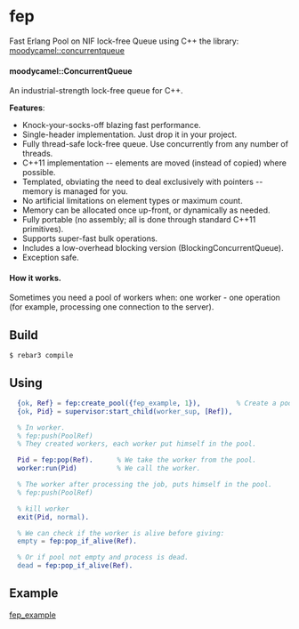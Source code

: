fep
=====

Fast Erlang Pool on NIF lock-free Queue using C++ the library: [moodycamel::concurrentqueue](https://github.com/cameron314/concurrentqueue/tree/8f7e861dd9411a0bf77a6b9de83a47b3424fafba)

#### moodycamel::ConcurrentQueue

An industrial-strength lock-free queue for C++.

**Features**:

* Knock-your-socks-off blazing fast performance.
* Single-header implementation. Just drop it in your project.
* Fully thread-safe lock-free queue. Use concurrently from any number of threads.
* C++11 implementation -- elements are moved (instead of copied) where possible.
* Templated, obviating the need to deal exclusively with pointers -- memory is managed for you.
* No artificial limitations on element types or maximum count.
* Memory can be allocated once up-front, or dynamically as needed.
* Fully portable (no assembly; all is done through standard C++11 primitives).
* Supports super-fast bulk operations.
* Includes a low-overhead blocking version (BlockingConcurrentQueue).
* Exception safe.


#### How it works.

Sometimes you need a pool of workers when: one worker - one operation (for example, processing one connection to the server).

Build
-----

    $ rebar3 compile

Using
-----

```erlang
  {ok, Ref} = fep:create_pool({fep_example, 1}),         % Create a pool.
  {ok, Pid} = supervisor:start_child(worker_sup, [Ref]),

  % In worker.
  % fep:push(PoolRef)
  % They created workers, each worker put himself in the pool.

  Pid = fep:pop(Ref).      % We take the worker from the pool.
  worker:run(Pid)          % We call the worker.

  % The worker after processing the job, puts himself in the pool.
  % fep:push(PoolRef)

  % kill worker
  exit(Pid, normal).

  % We can check if the worker is alive before giving:
  empty = fep:pop_if_alive(Ref).

  % Or if pool not empty and process is dead.
  dead = fep:pop_if_alive(Ref).
```

Example
-------

 [fep_example](https://github.com/egorovd/fep_example)